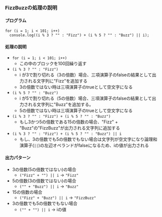 ### FizzBuzzの処理の説明

#### プログラム

```
for (i = 1; i < 101; i++)
  console.log((i % 3 ? "" : "Fizz") + (i % 5 ? "" : "Buzz") || i);
```

#### 処理の説明

- `for (i = 1; i < 101; i++)`
  - この中のブロックを100回繰り返す
- `(i % 3 ? "" : "Fizz")`
  - i が3で割り切れる（3の倍数）場合、三項演算子のfalseの結果として出力される文字列に"Fizz"を追加する
  - 3の倍数ではない時は三項演算子のtrueとして空文字になる
- `(i % 5 ? "" : "Buzz")`
  - i が5で割り切れる（5の倍数）場合、三項演算子のfalseの結果として出力される文字列に"Buzz"を追加する。
  - 5の倍数ではない時は三項演算子のtrueとして空文字になる
- `(i % 3 ? "" : "Fizz") + (i % 5 ? "" : "Buzz")`
  - もし3かつ5の倍数である15の倍数の場合、"Fizz" + "Buzz"の"FizzBuzz"が出力される文字列に追加する
- `(i % 3 ? "" : "Fizz") + (i % 5 ? "" : "Buzz") || i`
  - もし、3の倍数でも5の倍数でもない場合は文字列が空文字になり論理和演算子(`||`)の左辺オペランドがfalseになるため、iの値が出力される

#### 出力パターン

- 3の倍数(5の倍数ではない)の場合
  - `("Fizz" + "") || i` -> `"Fizz"`
- 5の倍数(3の倍数ではない)の場合
  - `("" + "Buzz") || i` -> `"Buzz"`
- 15の倍数の場合
  - `("Fizz" + "Buzz") || i` -> `"FizzBuzz"`
- 3の倍数でも5の倍数でもない場合
  - `("" + "") || i` -> iの値
